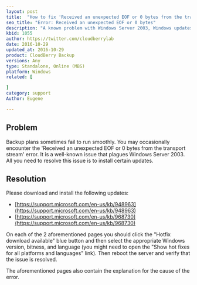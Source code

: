 ```yaml
---
layout: post
title:  "How to fix 'Received an unexpected EOF or 0 bytes from the transport stream' on Windows Server 2003?"
seo_title: "Error: Received an unexpected EOF or 0 bytes"
description: "A known problem with Windows Server 2003, Windows updates sre available to solve this"
kbid: 1055
author: https://twitter.com/cloudberrylab
date: 2016-10-29
updated_at: 2016-10-29
product: CloudBerry Backup
versions: Any
type: Standalone, Online (MBS)
platform: Windows
related: [

]
category: support
Author: Eugene

---
```


## Problem

Backup plans sometimes fail to run smoothly. You may occasionally encounter the 'Received an unexpected EOF or 0 bytes from the transport stream' error. It is a well-known issue that plagues Windows Server 2003. All you need to resolve this issue is to install certain updates.

## Resolution

Please download and install the following updates:

* [https://support.microsoft.com/en-us/kb/948963](https://support.microsoft.com/en-us/kb/948963)
* [https://support.microsoft.com/en-us/kb/968730](https://support.microsoft.com/en-us/kb/968730)

On each of the 2 aforementioned pages you should click the "Hotfix download available" blue button and then select the appropriate Windows version, bitness, and language (you might need to open the "Show hot fixes for all platforms and languages" link).
Then reboot the server and verify that the issue is resolved.

The aforementioned pages also contain the explanation for the cause of the error.
